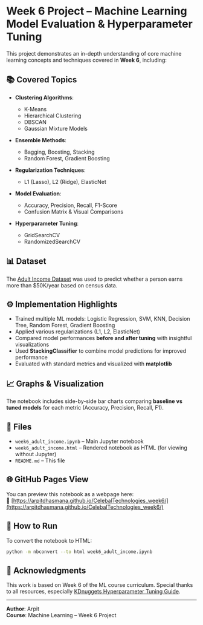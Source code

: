 
# Week 6 Project – Machine Learning Model Evaluation & Hyperparameter Tuning

This project demonstrates an in-depth understanding of core machine learning concepts and techniques covered in **Week 6**, including:

## 📚 Covered Topics

- **Clustering Algorithms**:
  - K-Means
  - Hierarchical Clustering
  - DBSCAN
  - Gaussian Mixture Models

- **Ensemble Methods**:
  - Bagging, Boosting, Stacking
  - Random Forest, Gradient Boosting

- **Regularization Techniques**:
  - L1 (Lasso), L2 (Ridge), ElasticNet

- **Model Evaluation**:
  - Accuracy, Precision, Recall, F1-Score
  - Confusion Matrix & Visual Comparisons

- **Hyperparameter Tuning**:
  - GridSearchCV
  - RandomizedSearchCV

## 📊 Dataset

The [Adult Income Dataset](https://archive.ics.uci.edu/ml/datasets/adult) was used to predict whether a person earns more than $50K/year based on census data.

## ⚙️ Implementation Highlights

- Trained multiple ML models: Logistic Regression, SVM, KNN, Decision Tree, Random Forest, Gradient Boosting
- Applied various regularizations (L1, L2, ElasticNet)
- Compared model performances **before and after tuning** with insightful visualizations
- Used **StackingClassifier** to combine model predictions for improved performance
- Evaluated with standard metrics and visualized with **matplotlib**

## 📈 Graphs & Visualization

The notebook includes side-by-side bar charts comparing **baseline vs tuned models** for each metric (Accuracy, Precision, Recall, F1).

## 📁 Files

- `week6_adult_income.ipynb` – Main Jupyter notebook
- `week6_adult_income.html` – Rendered notebook as HTML (for viewing without Jupyter)
- `README.md` – This file

## 🌐 GitHub Pages View

You can preview this notebook as a webpage here:  
🔗 [https://arpitdhasmana.github.io/CelebalTechnologies_week6/](https://arpitdhasmana.github.io/CelebalTechnologies_week6/)

## 🚀 How to Run

To convert the notebook to HTML:

```bash
python -m nbconvert --to html week6_adult_income.ipynb
```

## 🙌 Acknowledgments

This work is based on Week 6 of the ML course curriculum. Special thanks to all resources, especially [KDnuggets Hyperparameter Tuning Guide](https://www.kdnuggets.com/hyperparameter-tuning-gridsearchcv-and-randomizedsearchcv-explained).

---
**Author**: Arpit  
**Course**: Machine Learning – Week 6 Project  
